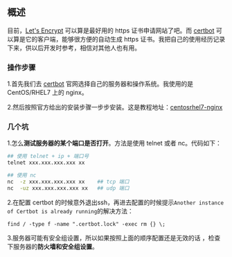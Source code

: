 ## 概述

目前，[Let's Encrypt](https://letsencrypt.org/) 可以算是最好用的 https 证书申请网站了吧。而 [certbot](https://certbot.eff.org/) 可以算是它的客户端，能够很方便的自动生成 https 证书。我把自己的使用经历记录下来，供以后开发时参考，相信对其他人也有用。

### 操作步骤

1.首先我们去 [certbot](https://certbot.eff.org/) 官网选择自己的服务器和操作系统。我使用的是CentOS/RHEL7 上的 nginx。

2.然后按照官方给出的安装步骤一步步安装。这是教程地址：[centosrhel7-nginx](https://certbot.eff.org/lets-encrypt/centosrhel7-nginx)

### 几个坑

1.怎么**测试服务器的某个端口是否打开**。方法是使用 telnet 或者 nc。代码如下：

```bash
## 使用 telnet + ip + 端口号
telnet xxx.xxx.xxx.xxx xx

## 使用 nc
nc  -z xxx.xxx.xxx.xxx xx    ## tcp 端口
nc  -uz xxx.xxx.xxx.xxx xx   ## udp 端口
```

2.在配置 certbot 的时候意外退出ssh，再进去配置的时候提示```Another instance of Certbot is already running```的解决方法：

```
find / -type f -name ".certbot.lock" -exec rm {} \;
```

3.服务器可能有安全组设置，所以如果按照上面的顺序配置还是无效的话 ，检查下服务器的**防火墙和安全组设置**。
